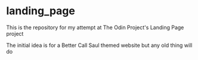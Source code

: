 # landing_page
This is the repository for my attempt at The Odin Project's Landing Page project

The initial idea is for a Better Call Saul themed website but any old thing will do
